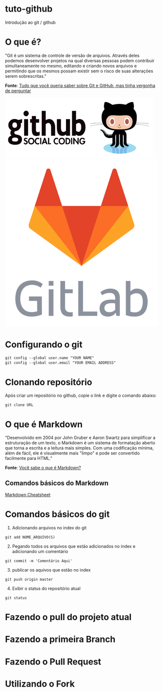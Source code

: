 # tuto-github

Introdução ao git / github

# O que é?

"Git é um sistema de controle de versão de arquivos. Através deles podemos desenvolver projetos na qual diversas pessoas podem contribuir simultaneamente no mesmo, editando e criando novos arquivos e permitindo que os mesmos possam existir sem o risco de suas alterações serem sobrescritas."

**Fonte**: [Tudo que você queria saber sobre Git e GitHub, mas tinha vergonha de perguntar](https://tableless.com.br/tudo-que-voce-queria-saber-sobre-git-e-github-mas-tinha-vergonha-de-perguntar/)

![Github](img/Github.png)
![GitLab](img/gitlab.png)

# Configurando o git

```
git config --global user.name "YOUR NAME"
git config --global user.email "YOUR EMAIL ADDRESS"
```

# Clonando repositório

Após criar um repositório no github, copie o link e digite o comando abaixo:

```
git clone URL
```

# O que é Markdown
"Desenvolvido em 2004 por John Gruber e Aaron Swartz para simplificar a estruturação de um texto, o Markdown é um sistema de formatação aberto que torna a escrita e a leitura mais simples. Com uma codificação mínima, além de fácil, ele é visualmente mais "limpo" e pode ser convertido facilmente para HTML."

**Fonte**: [Você sabe o que é Markdown?](https://canaltech.com.br/o-que-e/programacao/Voce-sabe-o-que-e-Markdown/)

## Comandos básicos do Markdown

[Markdown Cheatsheet](https://github.com/adam-p/markdown-here/wiki/Markdown-Cheatsheet)

# Comandos básicos do git

1. Adicionando arquivos no index do git

```
git add NOME_ARQUIVO(S)
```

2. Pegando todos os arquivos que estão adicionados no index e adicionando um comentário

```
git commit -m 'Comentário Aqui'
```

3. publicar os aquivos que estão no index

```
git push origin master
```

4. Exibir o status do repositório atual

```
git status
```

# Fazendo o pull do projeto atual

# Fazendo a primeira Branch

# Fazendo o Pull Request

# Utilizando o Fork